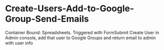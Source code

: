 # Create-Users-Add-to-Google-Group-Send-Emails
Container Bound: Spreadsheets. Triggered with FormSubmit
Create User in Admin console, add that user to Google Groups and return email to admin with user info

